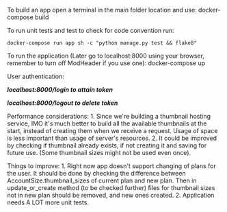 To build an app open a terminal in the main folder location and use:
docker-compose build

To run unit tests and test to check for code convention run:

```docker-compose run app sh -c "python manage.py test && flake8"```

To run the application (Later go to localhost:8000 using your browser, remember to turn off ModHeader if you use one):
docker-compose up

User authentication:

***localhost:8000/login to attain token***

***localhost:8000/logout to delete token***

Performance considerations:
    1. Since we're building a thumbnail hosting service, IMO it's much better to build all the available thumbnails
    at the start, instead of creating them when we receive a request. Usage of space is less important than usage
    of server's resources.
    2. It could be improved by checking if thumbnail already exists, if not creating it and saving for future use.
    (Some thumbnail sizes might not be used even once).

Things to improve:
    1. Right now app doesn't support changing of plans for the user. It should be done by checking the difference
    between AccountSize.thumbnail_sizes of current plan and new plan. Then in update_or_create method (to be checked
    further) files for thumbnail sizes not in new plan should be removed, and new ones created.
    2. Application needs A LOT more unit tests.



